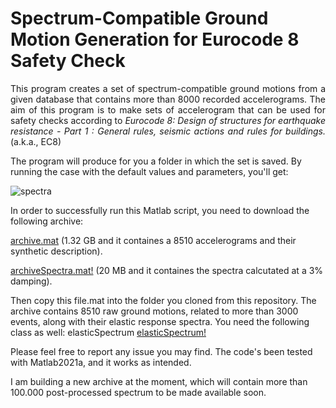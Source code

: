 # Spectrum-Compatible Ground Motion Generation for Eurocode 8 Safety Check
<p align="justify">
This program creates a set of spectrum-compatible ground motions from a given database that contains more than 8000 recorded accelerograms. The aim of this program is to make sets of accelerogram that can be used for safety checks according to <em> Eurocode 8: Design of structures for earthquake resistance - Part 1 : General rules, seismic actions and rules for buildings.</em> (a.k.a., EC8)

The program will produce for you a folder in which the set is saved. By running the case with the default values and parameters, you'll get:
  
![spectra](https://user-images.githubusercontent.com/27778212/126907291-b246fab6-b5ed-4452-b6e1-ab8cc52ab93e.png)

In order to successfully run this Matlab script, you need to download the following archive:

<a href="https://drive.google.com/open?id=17HCFzHRFHDPMOKp3tyNP51tiQoR6Gj5K&usp=drive_fs">archive.mat</a> (1.32 GB and it containes a 8510 accelerograms and their synthetic description). 

<a href="https://drive.google.com/open?id=1FAqECtXcqnlCBOALgAzDVKUXI0zCihJ7&usp=drive_fs">archiveSpectra.mat!</a> (20 MB and it containes the spectra calcutated at a 3% damping). 

Then copy this file.mat into the folder you cloned from this repository. The archive contains 8510 raw ground motions, related to more than 3000 events, along with their elastic response spectra. You need the following class as well: elasticSpectrum <a href="https://github.com/btagliafierro/EC8Spectra/blob/master/elasticSpectrum.m">elasticSpectrum!</a>

Please feel free to report any issue you may find. The code's been tested with Matlab2021a, and it works as intended.

I am building a new archive at the moment, which will contain more than 100.000 post-processed spectrum to be made available soon.
</p>
